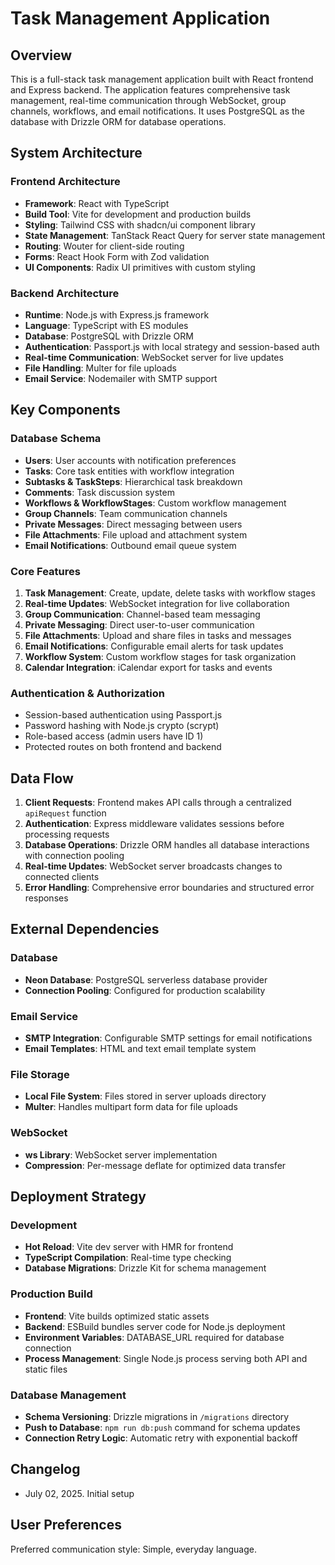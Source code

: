 # Task Management Application

## Overview

This is a full-stack task management application built with React frontend and Express backend. The application features comprehensive task management, real-time communication through WebSocket, group channels, workflows, and email notifications. It uses PostgreSQL as the database with Drizzle ORM for database operations.

## System Architecture

### Frontend Architecture
- **Framework**: React with TypeScript
- **Build Tool**: Vite for development and production builds
- **Styling**: Tailwind CSS with shadcn/ui component library
- **State Management**: TanStack React Query for server state management
- **Routing**: Wouter for client-side routing
- **Forms**: React Hook Form with Zod validation
- **UI Components**: Radix UI primitives with custom styling

### Backend Architecture
- **Runtime**: Node.js with Express.js framework
- **Language**: TypeScript with ES modules
- **Database**: PostgreSQL with Drizzle ORM
- **Authentication**: Passport.js with local strategy and session-based auth
- **Real-time Communication**: WebSocket server for live updates
- **File Handling**: Multer for file uploads
- **Email Service**: Nodemailer with SMTP support

## Key Components

### Database Schema
- **Users**: User accounts with notification preferences
- **Tasks**: Core task entities with workflow integration
- **Subtasks & TaskSteps**: Hierarchical task breakdown
- **Comments**: Task discussion system
- **Workflows & WorkflowStages**: Custom workflow management
- **Group Channels**: Team communication channels
- **Private Messages**: Direct messaging between users
- **File Attachments**: File upload and attachment system
- **Email Notifications**: Outbound email queue system

### Core Features
1. **Task Management**: Create, update, delete tasks with workflow stages
2. **Real-time Updates**: WebSocket integration for live collaboration
3. **Group Communication**: Channel-based team messaging
4. **Private Messaging**: Direct user-to-user communication
5. **File Attachments**: Upload and share files in tasks and messages
6. **Email Notifications**: Configurable email alerts for task updates
7. **Workflow System**: Custom workflow stages for task organization
8. **Calendar Integration**: iCalendar export for tasks and events

### Authentication & Authorization
- Session-based authentication using Passport.js
- Password hashing with Node.js crypto (scrypt)
- Role-based access (admin users have ID 1)
- Protected routes on both frontend and backend

## Data Flow

1. **Client Requests**: Frontend makes API calls through a centralized `apiRequest` function
2. **Authentication**: Express middleware validates sessions before processing requests
3. **Database Operations**: Drizzle ORM handles all database interactions with connection pooling
4. **Real-time Updates**: WebSocket server broadcasts changes to connected clients
5. **Error Handling**: Comprehensive error boundaries and structured error responses

## External Dependencies

### Database
- **Neon Database**: PostgreSQL serverless database provider
- **Connection Pooling**: Configured for production scalability

### Email Service
- **SMTP Integration**: Configurable SMTP settings for email notifications
- **Email Templates**: HTML and text email template system

### File Storage
- **Local File System**: Files stored in server uploads directory
- **Multer**: Handles multipart form data for file uploads

### WebSocket
- **ws Library**: WebSocket server implementation
- **Compression**: Per-message deflate for optimized data transfer

## Deployment Strategy

### Development
- **Hot Reload**: Vite dev server with HMR for frontend
- **TypeScript Compilation**: Real-time type checking
- **Database Migrations**: Drizzle Kit for schema management

### Production Build
- **Frontend**: Vite builds optimized static assets
- **Backend**: ESBuild bundles server code for Node.js deployment
- **Environment Variables**: DATABASE_URL required for database connection
- **Process Management**: Single Node.js process serving both API and static files

### Database Management
- **Schema Versioning**: Drizzle migrations in `/migrations` directory
- **Push to Database**: `npm run db:push` command for schema updates
- **Connection Retry Logic**: Automatic retry with exponential backoff

## Changelog
- July 02, 2025. Initial setup

## User Preferences
Preferred communication style: Simple, everyday language.